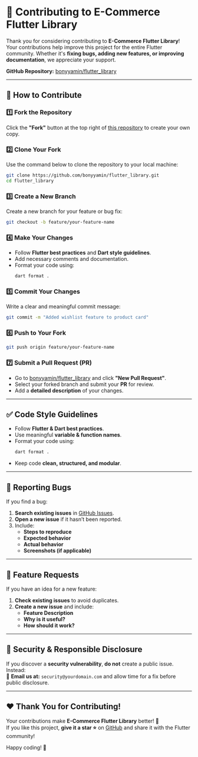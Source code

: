 # 🤝 Contributing to E-Commerce Flutter Library  

Thank you for considering contributing to **E-Commerce Flutter Library**! Your contributions help improve this project for the entire Flutter community. Whether it's **fixing bugs, adding new features, or improving documentation**, we appreciate your support.  

**GitHub Repository:** [bonyyamin/flutter_library](https://github.com/bonyyamin/flutter_library)  

---

## 🚀 How to Contribute  

### 1️⃣ **Fork the Repository**  
Click the **"Fork"** button at the top right of [this repository](https://github.com/bonyyamin/flutter_library) to create your own copy.  

### 2️⃣ **Clone Your Fork**  
Use the command below to clone the repository to your local machine:  
```sh
git clone https://github.com/bonyyamin/flutter_library.git
cd flutter_library
```

### 3️⃣ **Create a New Branch**  
Create a new branch for your feature or bug fix:  
```sh
git checkout -b feature/your-feature-name
```

### 4️⃣ **Make Your Changes**  
- Follow **Flutter best practices** and **Dart style guidelines**.  
- Add necessary comments and documentation.  
- Format your code using:  
  ```sh
  dart format .
  ```

### 5️⃣ **Commit Your Changes**  
Write a clear and meaningful commit message:  
```sh
git commit -m "Added wishlist feature to product card"
```

### 6️⃣ **Push to Your Fork**  
```sh
git push origin feature/your-feature-name
```

### 7️⃣ **Submit a Pull Request (PR)**  
- Go to [bonyyamin/flutter_library](https://github.com/bonyyamin/flutter_library) and click **"New Pull Request"**.  
- Select your forked branch and submit your **PR** for review.  
- Add a **detailed description** of your changes.  

---

## ✅ Code Style Guidelines  

- Follow **Flutter & Dart best practices**.  
- Use meaningful **variable & function names**.  
- Format your code using:  
  ```sh
  dart format .
  ```
- Keep code **clean, structured, and modular**.  

---

## 🐞 Reporting Bugs  

If you find a bug:  
1. **Search existing issues** in [GitHub Issues](https://github.com/bonyyamin/flutter_library/issues).  
2. **Open a new issue** if it hasn’t been reported.  
3. Include:  
   - **Steps to reproduce**  
   - **Expected behavior**  
   - **Actual behavior**  
   - **Screenshots (if applicable)**  

---

## 🎯 Feature Requests  

If you have an idea for a new feature:  
1. **Check existing issues** to avoid duplicates.  
2. **Create a new issue** and include:  
   - **Feature Description**  
   - **Why is it useful?**  
   - **How should it work?**  

---

## 🔐 Security & Responsible Disclosure  

If you discover a **security vulnerability**, **do not** create a public issue. Instead:  
📩 **Email us at:** `security@yourdomain.com` and allow time for a fix before public disclosure.  

---

## ❤️ Thank You for Contributing!  

Your contributions make **E-Commerce Flutter Library** better! 🚀  
If you like this project, **give it a star ⭐** on [GitHub](https://github.com/bonyyamin/flutter_library) and share it with the Flutter community!  

Happy coding! 💙 
